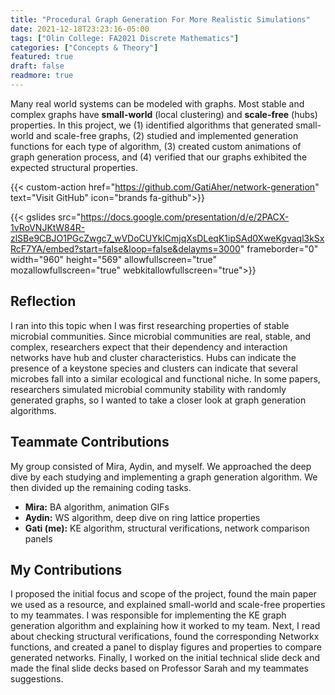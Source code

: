 ```yaml
---
title: "Procedural Graph Generation For More Realistic Simulations"
date: 2021-12-18T23:23:16-05:00
tags: ["Olin College: FA2021 Discrete Mathematics"]
categories: ["Concepts & Theory"]
featured: true
draft: false
readmore: true
---
```


Many real world systems can be modeled with graphs. Most stable and complex graphs have **small-world** (local clustering) and **scale-free** (hubs) properties. In this project, we (1) identified algorithms that generated small-world and scale-free graphs, (2) studied and implemented generation functions for each type of algorithm, (3) created custom animations of graph generation process, and (4) verified that our graphs exhibited the expected structural properties.

{{< custom-action href="https://github.com/GatiAher/network-generation" text="Visit GitHub" icon="brands fa-github">}}

{{< gslides src="https://docs.google.com/presentation/d/e/2PACX-1vRoVNJKtW84R-zlSBe9CBJO1PGcZwgc7_wVDoCUYklCmjqXsDLeqK1ipSAd0XweKgvaql3kSxRcF7YA/embed?start=false&loop=false&delayms=3000" frameborder="0" width="960" height="569" allowfullscreen="true" mozallowfullscreen="true" webkitallowfullscreen="true">}}

<!--more-->

## Reflection

I ran into this topic when I was first researching properties of stable microbial communities. Since microbial communities are real, stable, and complex, researchers expect that their dependency and interaction networks have hub and cluster characteristics. Hubs can indicate the presence of a keystone species and clusters can indicate that several microbes fall into a similar ecological and functional niche. In some papers, researchers simulated microbial community stability with randomly generated graphs, so I wanted to take a closer look at graph generation algorithms.

## Teammate Contributions

My group consisted of Mira, Aydin, and myself. We approached the deep dive by each studying and implementing a graph generation algorithm. We then divided up the remaining coding tasks.

* **Mira:** BA algorithm, animation GIFs
* **Aydin:** WS algorithm, deep dive on ring lattice properties
* **Gati (me):** KE algorithm, structural verifications, network comparison panels

## My Contributions

I proposed the initial focus and scope of the project, found the main paper we used as a resource, and explained small-world and scale-free properties to my teammates. I was responsible for implementing the KE graph generation algorithm and explaining how it worked to my team. Next, I read about checking structural verifications, found the corresponding Networkx functions, and created a panel to display figures and properties to compare generated networks. Finally, I worked on the initial technical slide deck and made the final slide decks based on Professor Sarah and my teammates suggestions.

